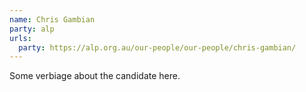 ```yaml
---
name: Chris Gambian
party: alp
urls:
  party: https://alp.org.au/our-people/our-people/chris-gambian/
---
```

Some verbiage about the candidate here.
